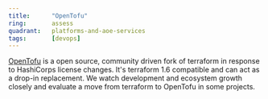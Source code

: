 ```yaml
---
title:      "OpenTofu"
ring:       assess
quadrant:   platforms-and-aoe-services
tags:       [devops]
---
```


[OpenTofu](https://opentofu.org/) is a open source, community driven fork of terraform in response to HashiCorps license changes. It's terraform 1.6 compatible and can act as a drop-in replacement. We watch development and ecosystem growth closely and evaluate a move from terraform to OpenTofu in some projects.
